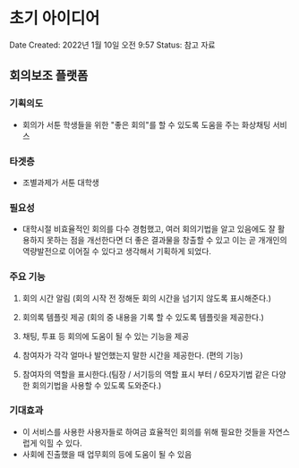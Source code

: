 # 초기 아이디어

Date Created: 2022년 1월 10일 오전 9:57
Status: 참고 자료

## 회의보조 플랫폼

### 기획의도

- 회의가 서툰 학생들을 위한 "좋은 회의"를 할 수 있도록 도움을 주는 화상채팅 서비스

### 타겟층

- 조별과제가 서툰 대학생

### 필요성

- 대학시절 비효율적인 회의를 다수 경험했고, 여러 회의기법을 알고 있음에도 잘 활용하지 못하는 점을 개선한다면 더 좋은 결과물을 창출할 수 있고 이는 곧 개개인의 역량발전으로 이어질 수 있다고 생각해서 기획하게 되었다.

### 주요 기능

1. 회의 시간 알림 (회의 시작 전 정해둔 회의 시간을 넘기지 않도록 표시해준다.) 

2. 회의록 템플릿 제공 (회의 중 내용을 기록 할 수 있도록 템플릿을 제공한다.) 

3. 채팅, 투표 등 회의에 도움이 될 수 있는 기능을 제공 

4. 참여자가 각각 얼마나 발언했는지 말한 시간을 제공한다. (편의 기능) 

5. 참여자의 역할을 표시한다.(팀장 / 서기등의 역할 표시 부터 / 6모자기법 같은 다양한 회의기법을 사용할 수 있도록 도와준다.)

### 기대효과

- 이 서비스를 사용한 사용자들로 하여금 효율적인 회의를 위해 필요한 것들을 자연스럽게 익힐 수 있다.
- 사회에 진출했을 때 업무회의 등에 도움이 될 수 있음